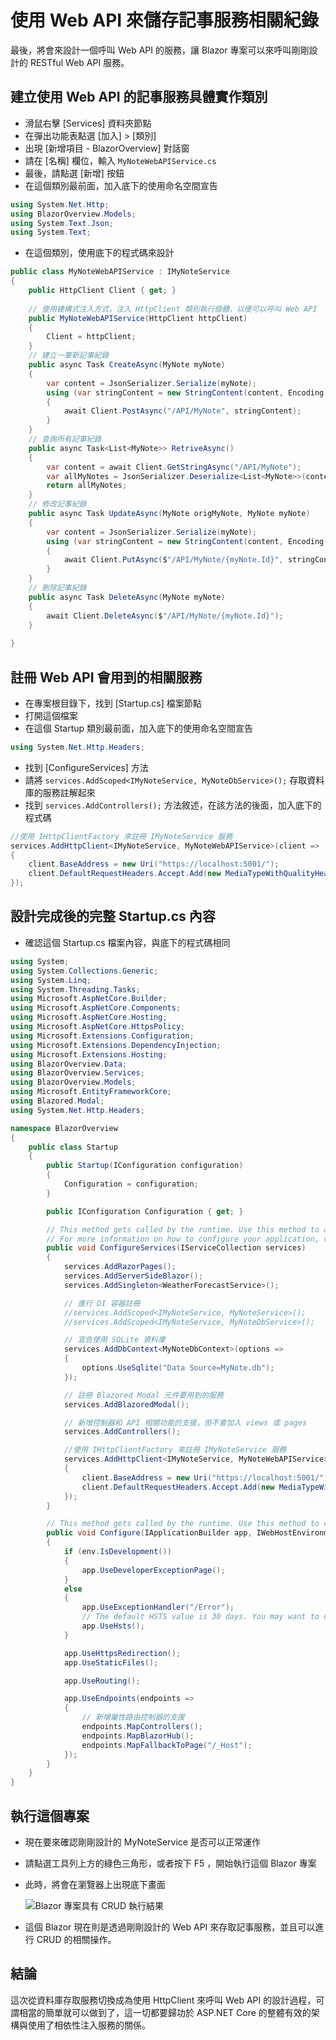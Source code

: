# 使用 Web API 來儲存記事服務相關紀錄

最後，將會來設計一個呼叫 Web API 的服務，讓 Blazor 專案可以來呼叫剛剛設計的 RESTful Web API 服務。

## 建立使用 Web API 的記事服務具體實作類別

- 滑鼠右擊 [Services] 資料夾節點
- 在彈出功能表點選 [加入] > [類別]
- 出現 [新增項目 - BlazorOverview] 對話窗
- 請在 [名稱] 欄位，輸入 `MyNoteWebAPIService.cs`
- 最後，請點選 [新增] 按鈕
- 在這個類別最前面，加入底下的使用命名空間宣告

```csharp
using System.Net.Http;
using BlazorOverview.Models;
using System.Text.Json;
using System.Text;
```
- 在這個類別，使用底下的程式碼來設計

```csharp
public class MyNoteWebAPIService : IMyNoteService
{
    public HttpClient Client { get; }
 
    // 使用建構式注入方式，注入 HttpClient 類別執行個體，以便可以呼叫 Web API
    public MyNoteWebAPIService(HttpClient httpClient)
    {
        Client = httpClient;
    }
    // 建立一筆新記事紀錄
    public async Task CreateAsync(MyNote myNote)
    {
        var content = JsonSerializer.Serialize(myNote);
        using (var stringContent = new StringContent(content, Encoding.UTF8, "application/json"))
        {
            await Client.PostAsync("/API/MyNote", stringContent);
        }
    }
    // 查詢所有記事紀錄
    public async Task<List<MyNote>> RetriveAsync()
    {
        var content = await Client.GetStringAsync("/API/MyNote");
        var allMyNotes = JsonSerializer.Deserialize<List<MyNote>>(content); ;
        return allMyNotes;
    }
    // 修改記事紀錄
    public async Task UpdateAsync(MyNote origMyNote, MyNote myNote)
    {
        var content = JsonSerializer.Serialize(myNote);
        using (var stringContent = new StringContent(content, Encoding.UTF8, "application/json"))
        {
            await Client.PutAsync($"/API/MyNote/{myNote.Id}", stringContent);
        }
    }
    // 刪除記事紀錄
    public async Task DeleteAsync(MyNote myNote)
    {
        await Client.DeleteAsync($"/API/MyNote/{myNote.Id}");
    }
 
}
```

## 註冊 Web API 會用到的相關服務

- 在專案根目錄下，找到 [Startup.cs] 檔案節點
- 打開這個檔案
- 在這個 Startup 類別最前面，加入底下的使用命名空間宣告

```csharp
using System.Net.Http.Headers;
```
- 找到 [ConfigureServices] 方法
- 請將 `services.AddScoped<IMyNoteService, MyNoteDbService>();` 存取資料庫的服務註解起來
- 找到 `services.AddControllers();` 方法敘述，在該方法的後面，加入底下的程式碼

```csharp
//使用 IHttpClientFactory 來註冊 IMyNoteService 服務
services.AddHttpClient<IMyNoteService, MyNoteWebAPIService>(client =>
{
    client.BaseAddress = new Uri("https://localhost:5001/");
    client.DefaultRequestHeaders.Accept.Add(new MediaTypeWithQualityHeaderValue("application/json"));
});

```

## 設計完成後的完整 Startup.cs 內容

- 確認這個 Startup.cs 檔案內容，與底下的程式碼相同

```csharp
using System;
using System.Collections.Generic;
using System.Linq;
using System.Threading.Tasks;
using Microsoft.AspNetCore.Builder;
using Microsoft.AspNetCore.Components;
using Microsoft.AspNetCore.Hosting;
using Microsoft.AspNetCore.HttpsPolicy;
using Microsoft.Extensions.Configuration;
using Microsoft.Extensions.DependencyInjection;
using Microsoft.Extensions.Hosting;
using BlazorOverview.Data;
using BlazorOverview.Services;
using BlazorOverview.Models;
using Microsoft.EntityFrameworkCore;
using Blazored.Modal;
using System.Net.Http.Headers;

namespace BlazorOverview
{
    public class Startup
    {
        public Startup(IConfiguration configuration)
        {
            Configuration = configuration;
        }

        public IConfiguration Configuration { get; }

        // This method gets called by the runtime. Use this method to add services to the container.
        // For more information on how to configure your application, visit https://go.microsoft.com/fwlink/?LinkID=398940
        public void ConfigureServices(IServiceCollection services)
        {
            services.AddRazorPages();
            services.AddServerSideBlazor();
            services.AddSingleton<WeatherForecastService>();

            // 進行 DI 容器註冊
            //services.AddScoped<IMyNoteService, MyNoteService>();
            //services.AddScoped<IMyNoteService, MyNoteDbService>();

            // 宣告使用 SQLite 資料庫
            services.AddDbContext<MyNoteDbContext>(options =>
            {
                options.UseSqlite("Data Source=MyNote.db");
            });

            // 註冊 Blazored Modal 元件要用到的服務
            services.AddBlazoredModal();

            // 新增控制器和 API 相關功能的支援，但不會加入 views 或 pages
            services.AddControllers();

            //使用 IHttpClientFactory 來註冊 IMyNoteService 服務
            services.AddHttpClient<IMyNoteService, MyNoteWebAPIService>(client =>
            {
                client.BaseAddress = new Uri("https://localhost:5001/");
                client.DefaultRequestHeaders.Accept.Add(new MediaTypeWithQualityHeaderValue("application/json"));
            });
        }

        // This method gets called by the runtime. Use this method to configure the HTTP request pipeline.
        public void Configure(IApplicationBuilder app, IWebHostEnvironment env)
        {
            if (env.IsDevelopment())
            {
                app.UseDeveloperExceptionPage();
            }
            else
            {
                app.UseExceptionHandler("/Error");
                // The default HSTS value is 30 days. You may want to change this for production scenarios, see https://aka.ms/aspnetcore-hsts.
                app.UseHsts();
            }

            app.UseHttpsRedirection();
            app.UseStaticFiles();

            app.UseRouting();

            app.UseEndpoints(endpoints =>
            {
                // 新增屬性路由控制器的支援
                endpoints.MapControllers();
                endpoints.MapBlazorHub();
                endpoints.MapFallbackToPage("/_Host");
            });
        }
    }
}
```

## 執行這個專案

- 現在要來確認剛剛設計的 MyNoteService 是否可以正常運作
- 請點選工具列上方的綠色三角形，或者按下 F5 ，開始執行這個 Blazor 專案
- 此時，將會在瀏覽器上出現底下畫面
  
  ![Blazor 專案具有 CRUD 執行結果](Images/BlazorQO958.png)

- 這個 Blazor 現在則是透過剛剛設計的 Web API 來存取記事服務，並且可以進行 CRUD 的相關操作。

## 結論

這次從資料庫存取服務切換成為使用 HttpClient 來呼叫 Web API 的設計過程，可謂相當的簡單就可以做到了，這一切都要歸功於 ASP.NET Core 的整體有效的架構與使用了相依性注入服務的關係。
